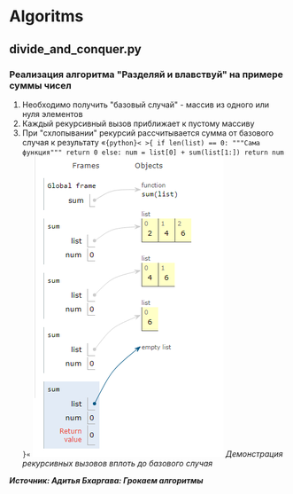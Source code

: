 # Algoritms
## divide_and_conquer.py 
### Реализация алгоритма "Разделяй и влавствуй" на примере суммы чисел
1. Необходимо получить "базовый случай" - массив из одного или нуля элементов
2. Каждый рекурсивный вызов приближает к пустому массиву 
3. При "схлопывании" рекурсий рассчитывается сумма от базового случая к результату
«`{python}< >{
    if len(list) == 0:
        """Сама функция"""
        return 0
    else:
        num = list[0] + sum(list[1:])
    return num
}«`
![alt text](Screenshots/Screenshot_divide.png)
*Демонстрация рекурсивных вызовов вплоть до базового случая*


***Источник: Адитья Бхаргава: Грокаем алгоритмы***

